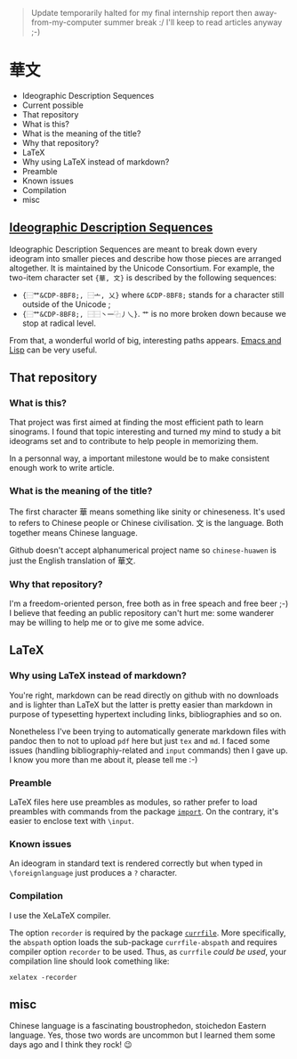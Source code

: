 > Update temporarily halted for my final internship report then away-from-my-computer summer break :/ I'll keep to read articles anyway ;-)

# 華文

* Ideographic Description Sequences
* Current possible  
* That repository
 * What is this?
 * What is the meaning of the title?
 * Why that repository?
* LaTeX
 * Why using LaTeX instead of markdown?
 * Preamble
 * Known issues
 * Compilation
* misc

## [Ideographic Description Sequences](https://github.com/kawabata/ids)


Ideographic Description Sequences are meant to break down every ideogram into smaller pieces and describe how those pieces are arranged altogether. It is maintained by the Unicode Consortium. For example, the two-item character set `{華, 文}` is described by the following sequences:

* `{⿱艹&CDP-8BF8;, ⿱亠, 乂}` where `&CDP-8BF8;` stands for a character still outside of the Unicode ;
* `{⿱艹&CDP-8BF8;, ⿱⿱丶一⿻丿乀}`. `艹` is no more broken down because we stop at radical level.

From that, a wonderful world of big, interesting paths appears. [Emacs and Lisp](https://github.com/kawabata/ids-edit) can be very useful.

## That repository

### What is this?

That project was first aimed at finding the most efficient path to learn sinograms. I found that topic interesting and turned my mind to study a bit ideograms set and to contribute to help people in memorizing them.

In a personnal way, a important milestone would be to make consistent enough work to write article.

### What is the meaning of the title?
The first character 華 means something like sinity or chineseness. It's used to refers to Chinese people or Chinese civilisation. 文 is the language. Both together means Chinese language.

Github doesn't accept alphanumerical project name so `chinese-huawen` is just the English translation of 華文.

### Why that repository?

I'm a freedom-oriented person, free both as in free speach and free beer ;-) I believe that feeding an public repository can't hurt me: some wanderer may be willing to help me or to give me some advice.

## LaTeX

### Why using LaTeX instead of markdown?

You're right, markdown can be read directly on github with no downloads and is lighter than LaTeX but the latter is pretty easier than markdown in purpose of typesetting hypertext including links, bibliographies and so on.

Nonetheless I've been trying to automatically generate markdown files with pandoc then to not to upload `pdf` here but just `tex` and `md`. I faced some issues (handling bibliographiy-related and `input` commands) then I gave up. I know you more than me about it, please tell me :-)

### Preamble

LaTeX files here use preambles as modules, so rather prefer to load preambles with commands from the package [`import`](http://ctan.mines-albi.fr/macros/latex/contrib/import/import.pdf). On the contrary, it's easier to enclose text with `\input`.

### Known issues

An ideogram in standard text is rendered correctly but when typed in `\foreignlanguage` just produces a `?` character.

### Compilation

I use the XeLaTeX compiler.

The option `recorder` is required by the package [`currfile`](http://www.ctan.org/tex-archive/macros/latex/contrib/currfile). More specifically, the `abspath` option loads the sub-package `currfile-abspath` and requires compiler option `recorder` to be used. Thus, as `currfile` *could be used*, your compilation line should look comething like:

```
xelatex -recorder
```

## misc

Chinese language is a fascinating boustrophedon, stoichedon Eastern language. Yes, those two words are uncommon but I learned them some days ago and I think they rock! 😉

